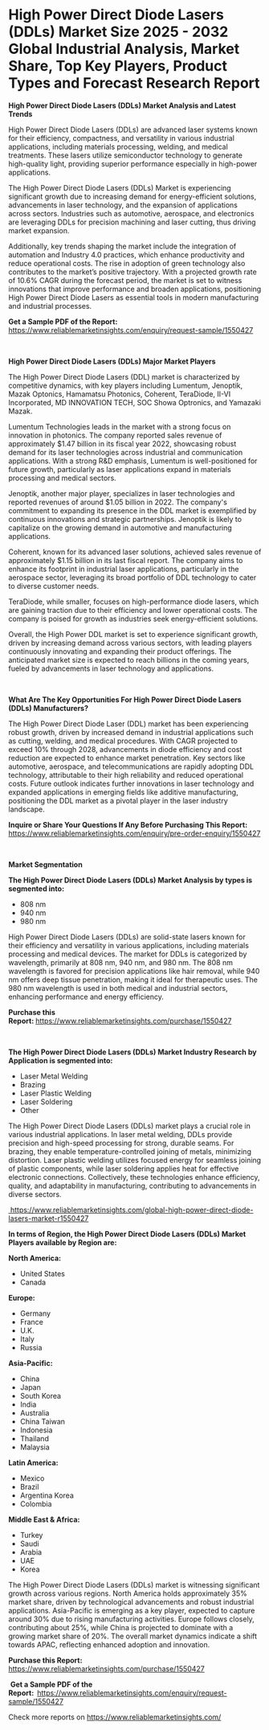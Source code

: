 <p><h1>High Power Direct Diode Lasers (DDLs) Market Size 2025 - 2032 Global Industrial Analysis, Market Share, Top Key Players, Product Types and Forecast Research Report</h1></p><p><strong>High Power Direct Diode Lasers (DDLs) Market Analysis and Latest Trends</strong></p>
<p><p>High Power Direct Diode Lasers (DDLs) are advanced laser systems known for their efficiency, compactness, and versatility in various industrial applications, including materials processing, welding, and medical treatments. These lasers utilize semiconductor technology to generate high-quality light, providing superior performance especially in high-power applications. </p><p>The High Power Direct Diode Lasers (DDLs) Market is experiencing significant growth due to increasing demand for energy-efficient solutions, advancements in laser technology, and the expansion of applications across sectors. Industries such as automotive, aerospace, and electronics are leveraging DDLs for precision machining and laser cutting, thus driving market expansion.</p><p>Additionally, key trends shaping the market include the integration of automation and Industry 4.0 practices, which enhance productivity and reduce operational costs. The rise in adoption of green technology also contributes to the market’s positive trajectory. With a projected growth rate of 10.6% CAGR during the forecast period, the market is set to witness innovations that improve performance and broaden applications, positioning High Power Direct Diode Lasers as essential tools in modern manufacturing and industrial processes.</p></p>
<p><strong>Get a Sample PDF of the Report:&nbsp;</strong> <a href="https://www.reliablemarketinsights.com/enquiry/request-sample/1550427?utm_campaign=2462&utm_medium=2&utm_source=Github&utm_content=ia&utm_term=27022025&utm_id=high-power-direct-diode-lasers-ddls">https://www.reliablemarketinsights.com/enquiry/request-sample/1550427</a></p>
<p>&nbsp;</p>
<p><strong>High Power Direct Diode Lasers (DDLs) Major Market Players</strong></p>
<p><p>The High Power Direct Diode Lasers (DDL) market is characterized by competitive dynamics, with key players including Lumentum, Jenoptik, Mazak Optonics, Hamamatsu Photonics, Coherent, TeraDiode, II-VI Incorporated, MD INNOVATION TECH, SOC Showa Optronics, and Yamazaki Mazak. </p><p>Lumentum Technologies leads in the market with a strong focus on innovation in photonics. The company reported sales revenue of approximately $1.47 billion in its fiscal year 2022, showcasing robust demand for its laser technologies across industrial and communication applications. With a strong R&D emphasis, Lumentum is well-positioned for future growth, particularly as laser applications expand in materials processing and medical sectors.</p><p>Jenoptik, another major player, specializes in laser technologies and reported revenues of around $1.05 billion in 2022. The company's commitment to expanding its presence in the DDL market is exemplified by continuous innovations and strategic partnerships. Jenoptik is likely to capitalize on the growing demand in automotive and manufacturing applications.</p><p>Coherent, known for its advanced laser solutions, achieved sales revenue of approximately $1.15 billion in its last fiscal report. The company aims to enhance its footprint in industrial laser applications, particularly in the aerospace sector, leveraging its broad portfolio of DDL technology to cater to diverse customer needs.</p><p>TeraDiode, while smaller, focuses on high-performance diode lasers, which are gaining traction due to their efficiency and lower operational costs. The company is poised for growth as industries seek energy-efficient solutions.</p><p>Overall, the High Power DDL market is set to experience significant growth, driven by increasing demand across various sectors, with leading players continuously innovating and expanding their product offerings. The anticipated market size is expected to reach billions in the coming years, fueled by advancements in laser technology and applications.</p></p>
<p>&nbsp;</p>
<p><strong>What Are The Key Opportunities For High Power Direct Diode Lasers (DDLs) Manufacturers?</strong></p>
<p><p>The High Power Direct Diode Laser (DDL) market has been experiencing robust growth, driven by increased demand in industrial applications such as cutting, welding, and medical procedures. With CAGR projected to exceed 10% through 2028, advancements in diode efficiency and cost reduction are expected to enhance market penetration. Key sectors like automotive, aerospace, and telecommunications are rapidly adopting DDL technology, attributable to their high reliability and reduced operational costs. Future outlook indicates further innovations in laser technology and expanded applications in emerging fields like additive manufacturing, positioning the DDL market as a pivotal player in the laser industry landscape.</p></p>
<p><strong>Inquire or Share Your Questions If Any Before Purchasing This Report:</strong> <a href="https://www.reliablemarketinsights.com/enquiry/pre-order-enquiry/1550427?utm_campaign=2462&utm_medium=2&utm_source=Github&utm_content=ia&utm_term=27022025&utm_id=high-power-direct-diode-lasers-ddls">https://www.reliablemarketinsights.com/enquiry/pre-order-enquiry/1550427</a></p>
<p>&nbsp;</p>
<p><strong>Market Segmentation</strong></p>
<p><strong>The High Power Direct Diode Lasers (DDLs) Market Analysis by types is segmented into:</strong></p>
<p><ul><li>808 nm</li><li>940 nm</li><li>980 nm</li></ul></p>
<p><p>High Power Direct Diode Lasers (DDLs) are solid-state lasers known for their efficiency and versatility in various applications, including materials processing and medical devices. The market for DDLs is categorized by wavelength, primarily at 808 nm, 940 nm, and 980 nm. The 808 nm wavelength is favored for precision applications like hair removal, while 940 nm offers deep tissue penetration, making it ideal for therapeutic uses. The 980 nm wavelength is used in both medical and industrial sectors, enhancing performance and energy efficiency.</p></p>
<p><strong>Purchase this Report:&nbsp;</strong><a href="https://www.reliablemarketinsights.com/purchase/1550427?utm_campaign=2462&utm_medium=2&utm_source=Github&utm_content=ia&utm_term=27022025&utm_id=high-power-direct-diode-lasers-ddls">https://www.reliablemarketinsights.com/purchase/1550427</a></p>
<p>&nbsp;</p>
<p><strong>The High Power Direct Diode Lasers (DDLs) Market Industry Research by Application is segmented into:</strong></p>
<p><ul><li>Laser Metal Welding</li><li>Brazing</li><li>Laser Plastic Welding</li><li>Laser Soldering</li><li>Other</li></ul></p>
<p><p>The High Power Direct Diode Lasers (DDLs) market plays a crucial role in various industrial applications. In laser metal welding, DDLs provide precision and high-speed processing for strong, durable seams. For brazing, they enable temperature-controlled joining of metals, minimizing distortion. Laser plastic welding utilizes focused energy for seamless joining of plastic components, while laser soldering applies heat for effective electronic connections. Collectively, these technologies enhance efficiency, quality, and adaptability in manufacturing, contributing to advancements in diverse sectors.</p></p>
<p><a href="https://www.reliablemarketinsights.com/global-high-power-direct-diode-lasers-market-r1550427?utm_campaign=2462&utm_medium=2&utm_source=Github&utm_content=ia&utm_term=27022025&utm_id=high-power-direct-diode-lasers-ddls">&nbsp;https://www.reliablemarketinsights.com/global-high-power-direct-diode-lasers-market-r1550427</a></p>
<p><strong>In terms of Region, the High Power Direct Diode Lasers (DDLs) Market Players available by Region are:</strong></p>
<p>
    <p> <strong> North America: </strong>
        <ul>
            <li>United States</li>
            <li>Canada</li>
        </ul>
        </p> 
    <p> <strong> Europe: </strong>
        <ul>
            <li>Germany</li>
            <li>France</li>
            <li>U.K.</li>
            <li>Italy</li>
            <li>Russia</li>
        </ul>
        </p> 
    <p> <strong> Asia-Pacific: </strong>
        <ul>
            <li>China</li>
            <li>Japan</li>
            <li>South Korea</li>
            <li>India</li>
            <li>Australia</li>
            <li>China Taiwan</li>
            <li>Indonesia</li>
            <li>Thailand</li>
            <li>Malaysia</li>
        </ul>
        </p> 
    <p> <strong> Latin America: </strong>
        <ul>
            <li>Mexico</li>
            <li>Brazil</li>
            <li>Argentina Korea</li>
            <li>Colombia</li>
        </ul>
        </p> 
    <p> <strong> Middle East & Africa: </strong>
        <ul>
            <li>Turkey</li>
            <li>Saudi</li>
            <li>Arabia</li>
            <li>UAE</li>
            <li>Korea</li>
        </ul>
    </p>
    </p>
<p><p>The High Power Direct Diode Lasers (DDLs) market is witnessing significant growth across various regions. North America holds approximately 35% market share, driven by technological advancements and robust industrial applications. Asia-Pacific is emerging as a key player, expected to capture around 30% due to rising manufacturing activities. Europe follows closely, contributing about 25%, while China is projected to dominate with a growing market share of 20%. The overall market dynamics indicate a shift towards APAC, reflecting enhanced adoption and innovation.</p></p>
<p><strong>Purchase this Report: </strong><a href="https://www.reliablemarketinsights.com/purchase/1550427?utm_campaign=2462&utm_medium=2&utm_source=Github&utm_content=ia&utm_term=27022025&utm_id=high-power-direct-diode-lasers-ddls">https://www.reliablemarketinsights.com/purchase/1550427</a></p>
<p>&nbsp;<strong>Get a Sample PDF of the Report:&nbsp;&nbsp;</strong><a href="https://www.reliablemarketinsights.com/enquiry/request-sample/1550427?utm_campaign=2462&utm_medium=2&utm_source=Github&utm_content=ia&utm_term=27022025&utm_id=high-power-direct-diode-lasers-ddls">https://www.reliablemarketinsights.com/enquiry/request-sample/1550427</a></p>
<p><strong></strong></p>
<p>Check more reports on <a href="https://www.reliablemarketinsights.com/?utm_campaign=2462&utm_medium=2&utm_source=Github&utm_content=ia&utm_term=27022025&utm_id=high-power-direct-diode-lasers-ddls">https://www.reliablemarketinsights.com/</a></p>